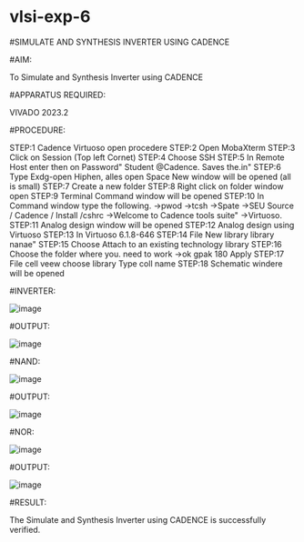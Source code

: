 # vlsi-exp-6

#SIMULATE AND SYNTHESIS INVERTER USING CADENCE

#AIM:

To Simulate and Synthesis Inverter using CADENCE

#APPARATUS REQUIRED:

VIVADO 2023.2

#PROCEDURE:

STEP:1 Cadence Virtuoso open procedere
STEP:2 Open MobaXterm
STEP:3 Click on Session (Top left Cornet)
STEP:4 Choose SSH
STEP:5 In Remote Host enter then on Password" Student @Cadence. Saves the.in"
STEP:6 Type Exdg-open Hiphen, alles open Space New window will be opened (all is
small)
STEP:7 Create a new folder
STEP:8 Right click on folder window open
STEP:9 Terminal Command window will be opened
STEP:10 In Command window type the following.
->pwod
->tcsh
->Spate →SEU Source / Cadence / Install /cshrc
->Welcome to Cadence tools suite"
->Virtuoso.
STEP:11 Analog design window will be opened
STEP:12 Analog design using Virtuoso
STEP:13 In Virtuoso 6.1.8-646
STEP:14 File New library library nanae"
STEP:15 Choose Attach to an existing technology library
STEP:16 Choose the folder where you. need to work
->ok gpak 180 Apply
STEP:17 File cell veew choose library Type coll name
STEP:18 Schematic windere will be opened

#INVERTER:

![image](https://github.com/Gokulnaath03/vlsi-exp-6/assets/167178811/ebcfce6b-519d-4eb8-a613-a9ff2945b639)


#OUTPUT:

![image](https://github.com/Gokulnaath03/vlsi-exp-6/assets/167178811/6bd3b2b5-9f57-4364-a09e-6df812b91a5a)

#NAND:

![image](https://github.com/Gokulnaath03/vlsi-exp-6/assets/167178811/33e767da-38ea-4a1f-98bf-1887c0ffe2ba)


#OUTPUT:

![image](https://github.com/Gokulnaath03/vlsi-exp-6/assets/167178811/982ab706-c6cb-4924-9d18-aa9ff98fd85b)

#NOR:

![image](https://github.com/Gokulnaath03/vlsi-exp-6/assets/167178811/a78a2db7-cddf-41b5-95cf-8dcbee632147)

#OUTPUT:



![image](https://github.com/Gokulnaath03/vlsi-exp-6/assets/167178811/2621f911-fa14-4920-9868-2224d611a4e2)

#RESULT:

The Simulate and Synthesis Inverter using CADENCE is successfully verified.
